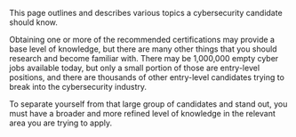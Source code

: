 This page outlines and describes various topics a cybersecurity candidate should know.   

Obtaining one or more of the recommended certifications may provide a base level of knowledge, but there are many other things that you should research and become familiar with. There may be 1,000,000 empty cyber jobs available today, but only a small portion of those are entry-level positions, and there are thousands of other entry-level candidates trying to break into the cybersecurity industry.   

To separate yourself from that large group of candidates and stand out, you must have a broader and more refined level of knowledge in the relevant area you are trying to apply.


